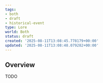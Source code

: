 ```yaml
---
tags:
- both
- draft
- historical-event
type: Lore
world: Both
status: draft
created: '2025-08-11T13:08:45.778179+00:00'
updated: '2025-08-11T13:08:48.079282+00:00'
---
```




## Overview

TODO
